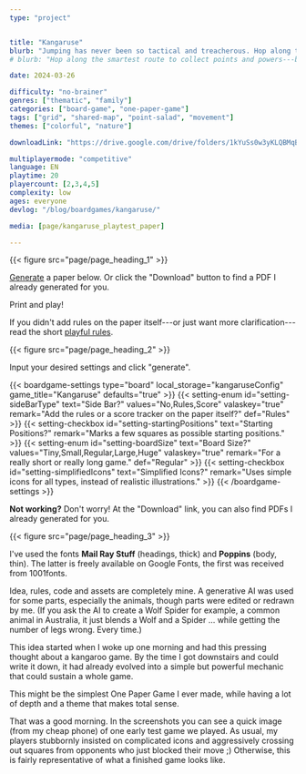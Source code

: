 ```yaml
---
type: "project"


title: "Kangaruse"
blurb: "Jumping has never been so tactical and treacherous. Hop along the smartest route to collect the most points before your opponents stamped the whole brushland to dust."
# blurb: "Hop along the smartest route to collect points and powers---before your opponents blocked all your desired jumps."

date: 2024-03-26

difficulty: "no-brainer"
genres: ["thematic", "family"]
categories: ["board-game", "one-paper-game"]
tags: ["grid", "shared-map", "point-salad", "movement"]
themes: ["colorful", "nature"]

downloadLink: "https://drive.google.com/drive/folders/1kYuSs0w3yKLQBMqBWOlS4ZzGUY32vrHB"

multiplayermode: "competitive"
language: EN
playtime: 20
playercount: [2,3,4,5]
complexity: low
ages: everyone
devlog: "/blog/boardgames/kangaruse/"

media: [page/kangaruse_playtest_paper]

---
```


<!--- HEADING 1 --->
{{< figure src="page/page_heading_1" >}}

[Generate](#board) a paper below. Or click the "Download" button to find a PDF I already generated for you.

Print and play!

If you didn't add rules on the paper itself---or just want more clarification---read the short [playful rules](rules).

<!--- HEADING 2 --->
{{< figure src="page/page_heading_2" >}}

Input your desired settings and click "generate".

{{< boardgame-settings type="board" local_storage="kangaruseConfig" game_title="Kangaruse" defaults="true" >}}
  {{< setting-enum id="setting-sideBarType" text="Side Bar?" values="No,Rules,Score" valaskey="true" remark="Add the rules or a score tracker on the paper itself?" def="Rules" >}}
  {{< setting-checkbox id="setting-startingPositions" text="Starting Positions?" remark="Marks a few squares as possible starting positions." >}}
  {{< setting-enum id="setting-boardSize" text="Board Size?" values="Tiny,Small,Regular,Large,Huge" valaskey="true" remark="For a really short or really long game." def="Regular" >}}
  {{< setting-checkbox id="setting-simplifiedIcons" text="Simplified Icons?" remark="Uses simple icons for all types, instead of realistic illustrations." >}}
{{< /boardgame-settings >}}

<p class="settings-remark"><strong>Not working?</strong> Don't worry! At the "Download" link, you can also find PDFs I already generated for you.</p> 

<!--- HEADING 3 --->
{{< figure src="page/page_heading_3" >}}

I've used the fonts **Mail Ray Stuff** (headings, thick) and **Poppins** (body, thin). The latter is freely available on Google Fonts, the first was received from 1001fonts.

Idea, rules, code and assets are completely mine. A generative AI was used for some parts, especially the animals, though parts were edited or redrawn by me. (If you ask the AI to create a Wolf Spider for example, a common animal in Australia, it just blends a Wolf and a Spider ... while getting the number of legs wrong. Every time.)

This idea started when I woke up one morning and had this pressing thought about a kangaroo game. By the time I got downstairs and could write it down, it had already evolved into a simple but powerful mechanic that could sustain a whole game.

This might be the simplest One Paper Game I ever made, while having a lot of depth and a theme that makes total sense. 

That was a good morning. In the screenshots you can see a quick image (from my cheap phone) of one early test game we played.
As usual, my players stubbornly insisted on complicated icons and aggressively crossing out squares from opponents who just blocked their move ;) Otherwise, this is fairly representative of what a finished game looks like.